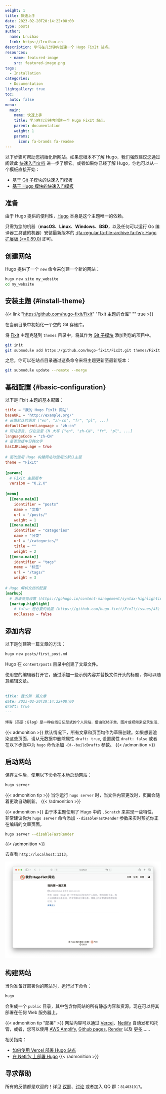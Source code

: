 ```yaml
---
weight: 1
title: 快速上手
date: 2023-02-20T20:14:22+08:00
type: posts
author:
  name: Lruihao
  link: https://lruihao.cn
description: 学习在几分钟内创建一个 Hugo FixIt 站点。
resources:
  - name: featured-image
    src: featured-image.png
tags:
  - Installation
categories:
  - Documentation
lightgallery: true
toc:
  auto: false
menu:
  main:
    name: 快速上手
    title: 学习在几分钟内创建一个 Hugo FixIt 站点。
    parent: documentation
    weight: 1
    params:
      icon: fa-brands fa-readme
---
```


以下步骤可帮助您初始化新网站。如果您根本不了解 Hugo，我们强烈建议您通过阅读此 [快速入门文档](https://gohugo.io/getting-started/) 进一步了解它。或者如果你已经了解 Hugo，你也可以从一个模板直接开始：

- [基于 Git 子模块的快速入门模板](https://github.com/hugo-fixit/hugo-fixit-blog-git)
- [基于 Hugo 模块的快速入门模板](https://github.com/hugo-fixit/hugo-fixit-blog-go)

<!--more-->

## 准备

由于 Hugo 提供的便利性，[Hugo](https://gohugo.io/) 本身是这个主题唯一的依赖。

只需为您的机器（**macOS**、**Linux**、**Windows**、**BSD**，以及任何可以运行 Go 编译器工具链的机器）安装最新版本的 [:(fa-regular fa-file-archive fa-fw): Hugo 扩展版 (>=0.89.0)](https://gohugo.io/getting-started/installing/) 即可。

## 创建网站

Hugo 提供了一个 `new` 命令来创建一个新的网站：

```bash
hugo new site my_website
cd my_website
```

## 安装主题 {#install-theme}

{{< link "https://github.com/hugo-fixit/FixIt" "FixIt 主题的仓库" "" true >}}

在当前目录中初始化一个空的 Git 存储库。

将 [FixIt](https://github.com/hugo-fixit/FixIt) 主题克隆到 `themes` 目录中，将其作为 [Git 子模块](https://git-scm.com/book/en/v2/Git-Tools-Submodules) 添加到您的项目中。

```bash
git init
git submodule add https://github.com/hugo-fixit/FixIt.git themes/FixIt
```

之后，你可以在站点目录通过这条命令来将主题更新至最新版本：

```bash
git submodule update --remote --merge
```

## 基础配置 {#basic-configuration}

以下是 FixIt 主题的基本配置：

```toml
title = "我的 Hugo FixIt 网站"
baseURL = "http://example.org/"
# 设置默认的语言 ["en", "zh-cn", "fr", "pl", ...]
defaultContentLanguage = "zh-cn"
# 网站语言, 仅在这里 CN 大写 ["en", "zh-CN", "fr", "pl", ...]
languageCode = "zh-CN"
# 是否包括中日韩文字
hasCJKLanguage = true

# 更改使用 Hugo 构建网站时使用的默认主题
theme = "FixIt"

[params]
  # FixIt 主题版本
  version = "0.2.X"

[menu]
  [[menu.main]]
    identifier = "posts"
    name = "文章"
    url = "/posts/"
    weight = 1
  [[menu.main]]
    identifier = "categories"
    name = "分类"
    url = "/categories/"
    title = ""
    weight = 2
  [[menu.main]]
    identifier = "tags"
    name = "标签"
    url = "/tags/"
    weight = 3

# Hugo 解析文档的配置
[markup]
  # 语法高亮设置 (https://gohugo.io/content-management/syntax-highlighting)
  [markup.highlight]
    # false 是必要的设置 (https://github.com/hugo-fixit/FixIt/issues/43)
    noClasses = false
```

## 添加内容

以下是创建第一篇文章的方法：

```bash
hugo new posts/first_post.md
```

Hugo 在 `content/posts` 目录中创建了文章文件。

使用您的编辑器打开它，通过添加一些示例内容并替换文件开头的标题，你可以随意编辑文章。

```markdown
---
title: 我的第一篇文章
date: 2023-02-20T20:14:22+08:00
draft: true
---

博客（英语：Blog）是一种在线日记型式的个人网站，借由张帖子章、图片或视频来记录生活、抒发情感或分享信息。博客上的文章通常根据张贴时间，以倒序方式由新到旧排列。
```

{{< admonition >}}
默认情况下，所有文章和页面均作为草稿创建。如果想要渲染这些页面，请从元数据中删除属性 `draft: true`, 设置属性 `draft: false` 或者在以下步骤中为 `hugo` 命令添加 `-D`/`--buildDrafts` 参数。
{{< /admonition >}}

## 启动网站

保存文件后，使用以下命令在本地启动网站：

```bash
hugo server
```

{{< admonition tip >}}
当你运行 `hugo server` 时，当文件内容更改时，页面会随着更改自动刷新。
{{< /admonition >}}

{{< admonition >}}
由于本主题使用了 Hugo 中的 `.Scratch` 来实现一些特性，
非常建议你为 `hugo server` 命令添加 `--disableFastRender` 参数来实时预览你正在编辑的文章页面。

```bash
hugo server --disableFastRender
```
{{< /admonition >}}

去查看 `http://localhost:1313`。

![完整配置下的预览](basic-configuration-preview.zh-cn.png '完整配置下的预览')

## 构建网站

当你准备好部署你的网站时，运行以下命令：

```bash
hugo
```

会生成一个 `public` 目录，其中包含你网站的所有静态内容和资源。现在可以将其部署在任何 Web 服务器上。

{{< admonition tip "部署" >}}
网站内容可以通过 [Vercel](https://vercel.com/)、[Netlify](https://www.netlify.com/) 自动发布和托管，或者，您可以使用 [AWS Amplify](https://gohugo.io/hosting-and-deployment/hosting-on-aws-amplify/), [Github pages](https://gohugo.io/hosting-and-deployment/hosting-on-github/), [Render](https://gohugo.io/hosting-and-deployment/hosting-on-render/) 以及 [更多](https://gohugo.io/hosting-and-deployment/)……

相关指南：

- [如何使用 Vercel 部署 Hugo 站点](https://vercel.com/guides/deploying-hugo-with-vercel)
- [在 Netlify 上部署 Hugo](https://docs.netlify.com/integrations/frameworks/hugo/)
{{< /admonition >}}

## 寻求帮助

所有的反馈都是欢迎的！详见 [议题](https://github.com/hugo-fixit/FixIt/issues)、[讨论](https://github.com/hugo-fixit/FixIt/discussions) 或者加入 QQ 群：`814031017`。
